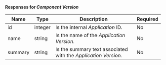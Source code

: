 **Responses for _Component Version_**

| Name    | Type    | Description                                                    | Required |
|---------|---------|----------------------------------------------------------------|----------|
| id      | integer | Is the internal _Application_ ID.                              | No       |
| name    | string  | Is the name of the _Application Version_.                      | No       |
| summary | string  | Is the summary text associated with the _Application Version_. | No       |

